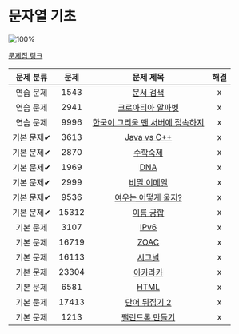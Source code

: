 # 문자열 기초

![100%](https://progress-bar.dev/2/?scale=16&title=progress&width=500&color=babaca&suffix=/16)

[문제집 링크](https://www.acmicpc.net/workbook/view/14409)

| 문제 분류 | 문제 | 문제 제목 | 해결 |
| :--: | :--: | :--: | :--: |
| 연습 문제 | 1543 | [문서 검색](https://www.acmicpc.net/problem/1543) | x |
| 연습 문제 | 2941 | [크로아티아 알파벳](https://www.acmicpc.net/problem/2941) | x |
| 연습 문제 | 9996 | [한국이 그리울 땐 서버에 접속하지](https://www.acmicpc.net/problem/9996) | x |
| 기본 문제✔ | 3613 | [Java vs C++](https://www.acmicpc.net/problem/3613) | x |
| 기본 문제✔ | 2870 | [수학숙제](https://www.acmicpc.net/problem/2870) | x |
| 기본 문제✔ | 1969 | [DNA](https://www.acmicpc.net/problem/1969) | x |
| 기본 문제✔ | 2999 | [비밀 이메일](https://www.acmicpc.net/problem/2999) | x |
| 기본 문제✔ | 9536 | [여우는 어떻게 울지?](https://www.acmicpc.net/problem/9536) | x |
| 기본 문제✔ | 15312 | [이름 궁합](https://www.acmicpc.net/problem/15312) | x |
| 기본 문제 | 3107 | [IPv6](https://www.acmicpc.net/problem/3107) | x |
| 기본 문제 | 16719 | [ZOAC](https://www.acmicpc.net/problem/16719) | x |
| 기본 문제 | 16113 | [시그널](https://www.acmicpc.net/problem/16113) | x |
| 기본 문제 | 23304 | [아카라카](https://www.acmicpc.net/problem/23304) | x |
| 기본 문제 | 6581 | [HTML](https://www.acmicpc.net/problem/6581) | x |
| 기본 문제 | 17413 | [단어 뒤집기 2](https://www.acmicpc.net/problem/17413) | x |
| 기본 문제 | 1213 | [팰린드롬 만들기](https://www.acmicpc.net/problem/1213) | x |
